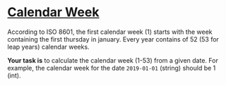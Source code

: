 # [Calendar Week](https://www.codewars.com/kata/calendar-week "https://www.codewars.com/kata/5c2bedd7eb9aa95abe14d0ed")

According to ISO 8601, the first calendar week (1) starts with the week containing the first thursday in january.
Every year contains of 52 (53 for leap years) calendar weeks.

**Your task is** to calculate the calendar week (1-53) from a given date.
For example, the calendar week for the date `2019-01-01` (string) should be 1 (int).
